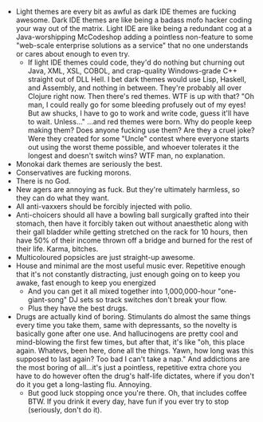 *   Light themes are every bit as awful as dark IDE themes are fucking awesome. Dark IDE themes are like being a badass mofo hacker coding your way out of the matrix. Light IDE are like being a redundant cog at a Java-worshipping McCodeshop adding a pointless non-feature to some "web-scale enterprise solutions as a service" that no one understands or cares about enough to even try.
    *   If light IDE themes could code, they'd do nothing but churning out Java, XML, XSL, COBOL, and crap-quality Windows-grade C++ straight out of DLL Hell.
        I bet dark themes would use Lisp, Haskell, and Assembly, and nothing in between. They're probably all over Clojure right now.
        Then there's red themes. WTF is up with that? "Oh man, I could really go for some bleeding profusely out of my eyes! But aw shucks, I have to go to work and write code, guess it'll have to wait. Unless..." ...and red themes were born. Why do people keep making them? Does anyone fucking use them? Are they a cruel joke? Were they created for some "Uncle" contest where everyone starts out using the worst theme possible, and whoever tolerates it the longest and doesn't switch wins? WTF man, no explanation.
*   Monokai dark themes are seriously the best.
*   Conservatives are fucking morons.
*   There is no God.
*   New agers are annoying as fuck. But they're ultimately harmless, so they can do what they want.
*   All anti-vaxxers should be forcibly injected with polio.
*   Anti-choicers should all have a bowling ball surgically grafted into their stomach, then have it forcibly taken out without anaesthetic along with their gall bladder
    while getting stretched on the rack for 10 hours, then have 50% of their income thrown off a bridge and burned for the rest of their life. Karma, bitches.
*   Multicoloured popsicles are just straight-up awesome.
*   House and minimal are the most useful music ever. Repetitive enough that it's not constantly distracting, just enough going on to keep you awake, fast enough to keep you energized
    *   And you can get it all mixed together into 1,000,000-hour "one-giant-song" DJ sets so track switches don't break your flow.
    *   Plus they have the best drugs.
*   Drugs are actually kind of boring. Stimulants do almost the same things every time you take them, same with depressants, so the novelty is basically gone after one use.
    And hallucinogens are pretty cool and mind-blowing the first few times, but after that, it's like "oh, this place again. Whatevs, been here, done all the things. Yawn, how long was this supposed to last again? Too bad I can't take a nap." And addictions are the most boring of all...it's just a pointless, repetitive extra chore you have to
    do however often the drug's half-life dictates, where if you don't do it you get a long-lasting flu. Annoying.
    *   But good luck stopping once you're there. Oh, that includes coffee BTW. If you drink it every day, have fun if you ever try to stop (seriously, don't do it).
